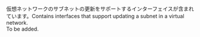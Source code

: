 <Namespace Name="Microsoft.Azure.Management.Network.Fluent.Subnet.Update">
  <Docs>
    <summary><span data-ttu-id="6cb23-101">仮想ネットワークのサブネットの更新をサポートするインターフェイスが含まれています。</span><span class="sxs-lookup"><span data-stu-id="6cb23-101">Contains interfaces that support updating a subnet in a virtual network.</span></span></summary> 
    <remarks>To be added.</remarks>
  </Docs>
</Namespace>
